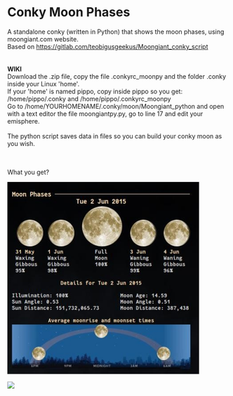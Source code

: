 # Conky Moon Phases
 
A standalone conky (written in Python) that shows the moon phases, using moongiant.com website.<br>
Based on https://gitlab.com/teobigusgeekus/Moongiant_conky_script<br>
<br>
<br>
**WIKI**<br>
Download the .zip file, copy the file .conkyrc_moonpy and the folder .conky inside your Linux 'home'.<br>
If your 'home' is named pippo, copy inside pippo so you get: /home/pippo/.conky and /home/pippo/.conkyrc_moonpy<br>
Go to /home/YOURHOMENAME/.conky/moon/Moongiant_python and open with a text editor the file moongiantpy.py, go to line 17 and edit your emisphere.<br>
<br>
The python script saves data in files so you can build your conky moon as you wish.<br>





<br>
<br>
What you get?<br>

![](https://github.com/TheHeadlessOfficial/moon-phases/blob/main/.conky/moon/Moongiant_python/Moongiant_README-INFO/screenshot_01.png)



![](https://docs.github.com/en/get-started/writing-on-github/getting-started-with-writing-and-formatting-on-github/basic-writing-and-formatting-syntax)
